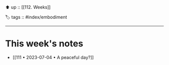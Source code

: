 ⬆️ up :: [[112. Weeks]]

🏷️ tags :: #index/embodiment

---

# This week's notes
- [[111 • 2023-07-04 • A peaceful day?]]